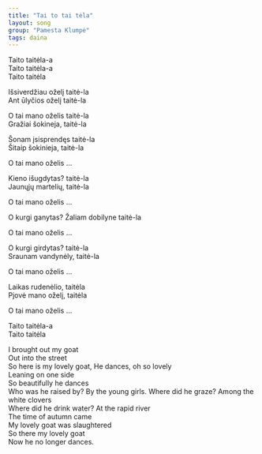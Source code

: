 ```yaml
---
title: "Tai to tai tėla"
layout: song
group: "Pamesta Klumpė"
tags: daina
---
```

Taito taitėla-a  
Taito taitėla-a  
Taito taitėla  

Išsiverdžiau oželį taitė-la  
Ant ūlyčios oželį taitė-la  

​O tai mano oželis taitė-la  
Gražiai šokineja, taitė-la  

Šonam įsisprendęs taitė-la  
Šitaip šokinieja, taitė-la  

​O tai mano oželis …

Kieno išugdytas? taitė-la  
Jaunųjų martelių, taitė-la  

​O tai mano oželis …

O kurgi ganytas?
Žaliam dobilyne taitė-la  

​O tai mano oželis …

O kurgi girdytas? taitė-la  
Sraunam vandynėly, taitė-la  

​O tai mano oželis …

Laikas rudenėlio, taitėla  
Pjovė mano oželį, taitėla  

​O tai mano oželis …

Taito taitėla-a  
Taito taitėla  

I brought out my goat  
Out into the street  
So here is my lovely goat,
He dances, oh so lovely  
Leaning on one side  
So beautifully he dances  
Who was he raised by?
By the young girls.
Where did he graze?
Among the white clovers  
Where did he drink water?
At the rapid river  
The time of autumn came  
My lovely goat was slaughtered  
So there my lovely goat  
Now he no longer dances.
